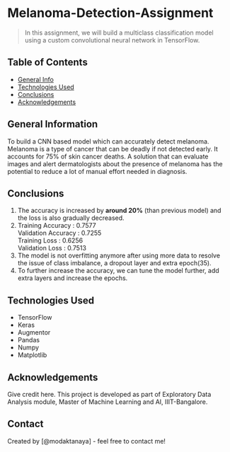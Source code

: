 # Melanoma-Detection-Assignment
> In this assignment, we will build a multiclass classification model using a custom convolutional neural network in TensorFlow.


## Table of Contents
* [General Info](#general-information)
* [Technologies Used](#technologies-used)
* [Conclusions](#conclusions)
* [Acknowledgements](#acknowledgements)

## General Information
To build a CNN based model which can accurately detect melanoma. Melanoma is a type of cancer that can be deadly if not detected early. It accounts for 75% of skin cancer deaths. A solution that can evaluate images and alert dermatologists about the presence of melanoma has the potential to reduce a lot of manual effort needed in diagnosis.

## Conclusions
1. The accuracy is increased by **around 20%** (than previous model) and the loss is also gradually decreased.
2. Training Accuracy : 0.7577 <br>
   Validation Accuracy : 0.7255 <br>
   Training Loss : 0.6256 <br>
   Validation Loss : 0.7513 <br>
3. The model is not overfitting anymore after using more data to resolve the issue of class imbalance, a dropout layer and extra epoch(35).
4. To further increase the accuracy, we can tune the model further, add extra layers and increase the epochs.


## Technologies Used
- TensorFlow
- Keras
- Augmentor
- Pandas
- Numpy
- Matplotlib

## Acknowledgements
Give credit here.
This project is developed as part of Exploratory Data Analysis module, Master of Machine Learning and AI, IIIT-Bangalore.


## Contact
Created by [@modaktanaya] - feel free to contact me!
